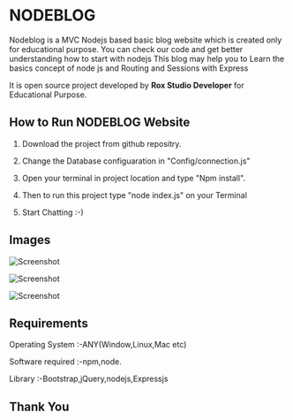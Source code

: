 # NODEBLOG
Nodeblog is a MVC Nodejs based basic blog website which is created only for educational purpose.
You can check our code and get better understanding how to start with nodejs 
This blog may help you to Learn the basics concept of node js and Routing and Sessions with Express

It is open source project developed by **Rox Studio Developer** for Educational Purpose.

## How to Run NODEBLOG Website
1. Download the project from github repositry. 

2. Change the Database configuaration in "Config/connection.js"

3. Open your terminal in project location and type "Npm install".

4. Then to run this project type "node index.js" on your Terminal 

5. Start Chatting :-)
## Images
![Screenshot](https://github.com/Rohitjoshi9023/getting-started-with-javascript/blob/master/nodeblog/Blog_images/1_index_page.png)

![Screenshot](https://github.com/Rohitjoshi9023/getting-started-with-javascript/blob/master/nodeblog/Blog_images/2_latest_post.png)

![Screenshot](https://github.com/Rohitjoshi9023/getting-started-with-javascript/blob/master/nodeblog/Blog_images/6_create_post.png)
## Requirements

 Operating System :-ANY(Window,Linux,Mac etc)

 Software required :-npm,node.

 Library :-Bootstrap,jQuery,nodejs,Expressjs

## Thank You
